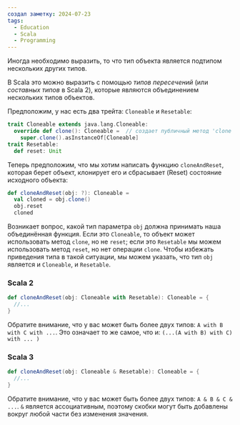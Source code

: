 ```yaml
---
создал заметку: 2024-07-23
tags:
  - Education
  - Scala
  - Programming
---
```

Иногда необходимо выразить, то что тип объекта является подтипом нескольких других типов.

В Scala это можно выразить с помощью _типов пересечений_ (или _составных типов_ в Scala 2), которые являются объединением нескольких типов объектов.

Предположим, у нас есть два трейта: `Cloneable` и `Resetable`:
```scala
trait Cloneable extends java.lang.Cloneable:
  override def clone(): Cloneable =  // создает публичный метод 'clone'
    super.clone().asInstanceOf[Cloneable]
trait Resetable:
  def reset: Unit
```

Теперь предположим, что мы хотим написать функцию `cloneAndReset`, которая берет объект, клонирует его и сбрасывает (Reset) состояние исходного объекта:
```scala
def cloneAndReset(obj: ?): Cloneable =
  val cloned = obj.clone()
  obj.reset
  cloned
```
Возникает вопрос, какой тип параметра `obj` должна принимать наша объединённая функция. Если это `Cloneable`, то объект может использовать метод `clone`, но не `reset`; если это `Resetable` мы можем использовать метод `reset`, но нет операции `clone`. Чтобы избежать приведения типа в такой ситуации, мы можем указать, что тип `obj` является и `Cloneable`, и `Resetable`.
### Scala 2
```scala
def cloneAndReset(obj: Cloneable with Resetable): Cloneable = {
  //...
}
```
Обратите внимание, что у вас может быть более двух типов: `A with B with C with ...`. Это означает то же самое, что и: `(...(A with B) with C) with ... )`
### Scala 3
```scala
def cloneAndReset(obj: Cloneable & Resetable): Cloneable = {
  //...
}
```
Обратите внимание, что у вас может быть более двух типов: `A & B & C & ...`. `&` является ассоциативным, поэтому скобки могут быть добавлены вокруг любой части без изменения значения.